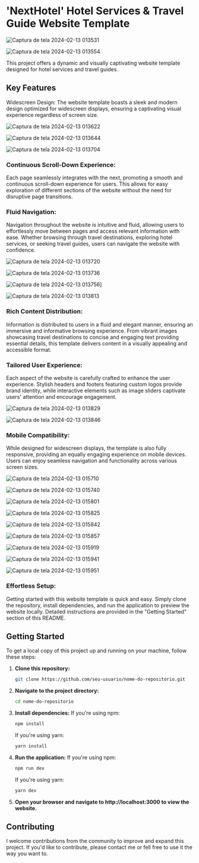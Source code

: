 # 'NextHotel' Hotel Services & Travel Guide Website Template

![Captura de tela 2024-02-13 013531](https://github.com/igor32648/nextjs-hotel/assets/92551032/deb06b0f-1a07-48b6-a807-c21e98d82cd2)

![Captura de tela 2024-02-13 013554](https://github.com/igor32648/nextjs-hotel/assets/92551032/514dd2c9-164c-46a9-aac4-18303505d117)

This project offers a dynamic and visually captivating website template designed for hotel services and travel guides.

## Key Features
Widescreen Design: The website template boasts a sleek and modern design optimized for widescreen displays, ensuring a captivating visual experience regardless of screen size.

![Captura de tela 2024-02-13 013622](https://github.com/igor32648/nextjs-hotel/assets/92551032/e9eabd10-b578-4d0d-bf32-1eb4e13d8c39)

![Captura de tela 2024-02-13 013644](https://github.com/igor32648/nextjs-hotel/assets/92551032/c2c6ccd5-92b8-4c24-935a-3ff6e4837a45)

![Captura de tela 2024-02-13 013704](https://github.com/igor32648/nextjs-hotel/assets/92551032/895ef642-824a-43f1-b9aa-93a432187e0f)

### Continuous Scroll-Down Experience: 
Each page seamlessly integrates with the next, promoting a smooth and continuous scroll-down experience for users. This allows for easy exploration of different sections of the website without the need for disruptive page transitions.

### Fluid Navigation: 
Navigation throughout the website is intuitive and fluid, allowing users to effortlessly move between pages and access relevant information with ease. Whether browsing through travel destinations, exploring hotel services, or seeking travel guides, users can navigate the website with confidence.

![Captura de tela 2024-02-13 013720](https://github.com/igor32648/nextjs-hotel/assets/92551032/85ac04c9-cee2-4afc-9def-d12da5e81f11)

![Captura de tela 2024-02-13 013736](https://github.com/igor32648/nextjs-hotel/assets/92551032/af04e696-0017-4523-a7c1-ede3b0fe7e4d)

![Captura de tela 2024-02-13 013756](https://github.com/igor32648/nextjs-hotel/assets/92551032/343c9c90-aae9-49fa-b005-c7de9c40bf60)]

![Captura de tela 2024-02-13 013813](https://github.com/igor32648/nextjs-hotel/assets/92551032/797b57e9-f16e-453a-944b-9f1035134982)

### Rich Content Distribution: 
Information is distributed to users in a fluid and elegant manner, ensuring an immersive and informative browsing experience. From vibrant images showcasing travel destinations to concise and engaging text providing essential details, this template delivers content in a visually appealing and accessible format.

### Tailored User Experience: 
Each aspect of the website is carefully crafted to enhance the user experience. Stylish headers and footers featuring custom logos provide brand identity, while interactive elements such as image sliders captivate users' attention and encourage engagement.

![Captura de tela 2024-02-13 013829](https://github.com/igor32648/nextjs-hotel/assets/92551032/1b716e1d-b47f-45df-b4a5-82542205025a)

![Captura de tela 2024-02-13 013846](https://github.com/igor32648/nextjs-hotel/assets/92551032/450767ad-1275-483b-b855-3d29d8651d35)

### Mobile Compatibility: 
While designed for widescreen displays, the template is also fully responsive, providing an equally engaging experience on mobile devices. Users can enjoy seamless navigation and functionality across various screen sizes.

![Captura de tela 2024-02-13 015710](https://github.com/igor32648/nextjs-hotel/assets/92551032/48d66a9d-48eb-40c2-93b7-7d3c6d2f8c3e)

![Captura de tela 2024-02-13 015740](https://github.com/igor32648/nextjs-hotel/assets/92551032/b583177d-8bf8-4cb1-9c11-92520a5c3918)

![Captura de tela 2024-02-13 015801](https://github.com/igor32648/nextjs-hotel/assets/92551032/deaebf36-83a3-4216-9167-56d1d39cb67c)

![Captura de tela 2024-02-13 015825](https://github.com/igor32648/nextjs-hotel/assets/92551032/3fc7ef4f-a512-46d5-80e2-2061ff99d9bd)

![Captura de tela 2024-02-13 015842](https://github.com/igor32648/nextjs-hotel/assets/92551032/1a8fea43-d6d1-453b-afa0-4a8dcfc53f41)

![Captura de tela 2024-02-13 015857](https://github.com/igor32648/nextjs-hotel/assets/92551032/f778f20c-ebf7-4f9a-befa-9b0170a71402)

![Captura de tela 2024-02-13 015919](https://github.com/igor32648/nextjs-hotel/assets/92551032/30cad44a-9233-4d4d-87fc-1a1bbf401dc4)

![Captura de tela 2024-02-13 015941](https://github.com/igor32648/nextjs-hotel/assets/92551032/71f9f691-2e15-4c02-997b-a525366efdb9)

![Captura de tela 2024-02-13 015951](https://github.com/igor32648/nextjs-hotel/assets/92551032/2812a7d0-f006-47ce-ba3a-dc50e55db409)

### Effortless Setup: 

Getting started with this website template is quick and easy. Simply clone the repository, install dependencies, and run the application to preview the website locally. Detailed instructions are provided in the "Getting Started" section of this README.

## Getting Started

To get a local copy of this project up and running on your machine, follow these steps:

1. **Clone this repository:**
   ```bash
   git clone https://github.com/seu-usuario/nome-do-repositorio.git
   ```

2. **Navigate to the project directory:**
   ```bash
   cd nome-do-repositorio
   ```

3. **Install dependencies:**
   If you're using npm:
   ```bash
   npm install
   ```
   If you're using yarn:
   ```bash
   yarn install
   ```

4. **Run the application:**
   If you're using npm:
   ```bash
   npm run dev
   ```
   If you're using yarn:
   ```bash
   yarn dev
   ```

5. **Open your browser and navigate to http://localhost:3000 to view the website.**

## Contributing

I welcome contributions from the community to improve and expand this project. If you'd like to contribute, please contact me or fell free to use it the way you want to.
